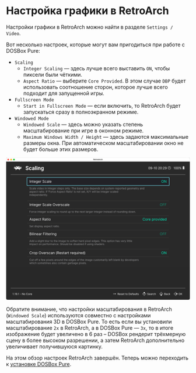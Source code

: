 # Настройка графики в RetroArch

Настройки графики в RetroArch можно найти в разделе `Settings / Video`.

Вот несколько настроек, которые могут вам пригодиться при работе с DOSBox Pure:

- `Scaling`
  - `Integer Scaling` — здесь лучше всего выставить `ON`, чтобы пиксели были чёткими.
  - `Aspect Ratio` — выберите `Core Provided`. В этом случае `DBP` будет использовать соотношение сторон, 
    которое лучше всего подходит для запущенной игры.
- `Fullscreen Mode`
  - `Start in Fullscreen Mode` — если включить, то RetroArch будет запускаться сразу в полноэкранном режиме.
- `Windowed Mode`
  - `Windowed Scale` — здесь можно указать степень масштабирование при игре в оконном режиме.
  - `Maximum Windows Width / Height` — здесь задаются максимальные размеры окна. При автоматическом масштабировании 
    окно не будет больше этих размеров.

![Меню настройки масштабирования](../assets/retroarch/scaling.png)

Обратите внимание, что настройки масштабирования в RetroArch (`Windowed Scale`) используются совместно с настройками
масштабирования 3D в DOSBox Pure. То есть если вы установили масштабирование `2x` в RetroArch, а в DOSBox Pure — `3x`, то
в итоге изображение будет увеличено в 6 раз – DOSBox рендерит трёхмерную сцену в более высоком разрешении, а затем 
RetroArch дополнительно увеличивает получившуюся картинку.

На этом обзор настроек RetroArch завершён. Теперь можно переходить к [установке DOSBox Pure](../dosbox-pure/install.md).